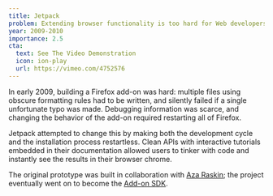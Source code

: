 ```yaml
---
title: Jetpack
problem: Extending browser functionality is too hard for Web developers.
year: 2009-2010
importance: 2.5
cta:
  text: See The Video Demonstration
  icon: ion-play
  url: https://vimeo.com/4752576
---
```

In early 2009, building a Firefox add-on was hard: multiple files using
obscure formatting rules had to be written, and silently failed if a single
unfortunate typo was made. Debugging information was scarce, and changing the
behavior of the add-on required restarting all of Firefox.

Jetpack attempted to change this by making both the development cycle and the
installation process restartless. Clean APIs with interactive tutorials
embedded in their documentation allowed users to tinker with code and
instantly see the results in their browser chrome.

The original prototype was built in collaboration with [Aza Raskin][];
the project eventually went on to become the [Add-on SDK][].

[Aza Raskin]: http://azarask.in/
[Add-on SDK]: https://developer.mozilla.org/en-US/Add-ons/SDK
